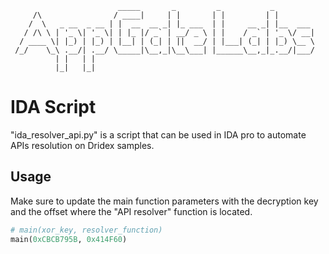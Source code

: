                             _____       _         _           _         
         /\                / ____|     | |       | |         | |        
        /  \   _ __  _ __ | |  __  __ _| |_ ___  | |     __ _| |__  ___ 
       / /\ \ | '_ \| '_ \| | |_ |/ _` | __/ _ \ | |    / _` | '_ \/ __|
      / ____ \| |_) | |_) | |__| | (_| | ||  __/ | |___| (_| | |_) \__ \
     /_/    \_\ .__/| .__/ \_____|\__,_|\__\___| |______\__,_|_.__/|___/
              | |   | |                                                 
              |_|   |_|    

# IDA Script

"ida_resolver_api.py" is a script that can be used in IDA pro to automate APIs resolution on Dridex samples.

## Usage

Make sure to update the main function parameters with the decryption key and the offset where the "API resolver" function is located.

```python
# main(xor_key, resolver_function)
main(0xCBCB795B, 0x414F60)
```